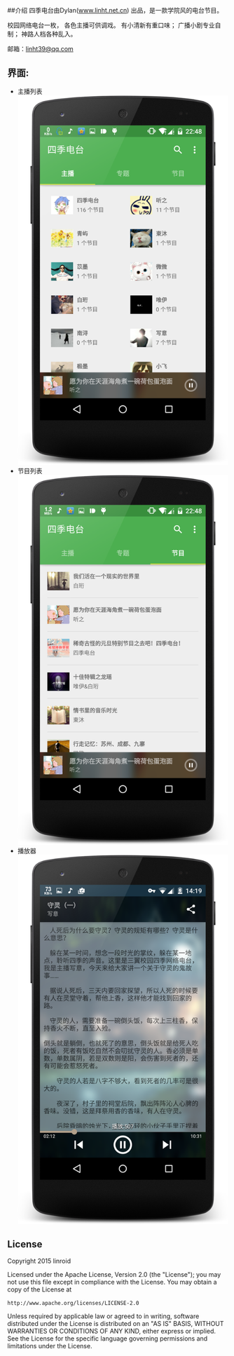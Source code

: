 
##介绍
四季电台由Dylan(www.linht.net.cn) 出品，是一款学院风的电台节目。

校园网络电台一枚，
各色主播可供调戏。
有小清新有重口味；
广播小剧专业自制；
神路人档各种乱入。

邮箱：linht39@qq.com

## 界面:
- 主播列表
    ![主播列表](./screenshots/device-2015-01-22-224854.png)
- 节目列表
	![节目列表](./screenshots/device-2015-01-22-224820.png)
- 播放器
    ![播放器](./screenshots/device-2015-02-07-141957.png)

## License
Copyright 2015 linroid

Licensed under the Apache License, Version 2.0 (the "License");
you may not use this file except in compliance with the License.
You may obtain a copy of the License at

    http://www.apache.org/licenses/LICENSE-2.0

Unless required by applicable law or agreed to in writing, software
distributed under the License is distributed on an "AS IS" BASIS,
WITHOUT WARRANTIES OR CONDITIONS OF ANY KIND, either express or implied.
See the License for the specific language governing permissions and
limitations under the License.
